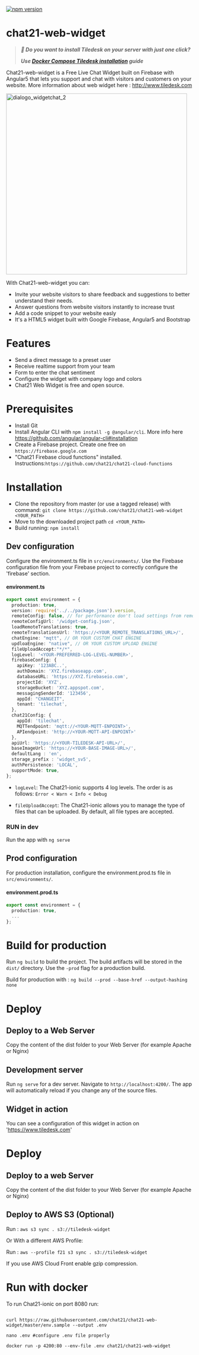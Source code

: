 [![npm version](https://badge.fury.io/js/%40chat21%2Fchat21-web-widget.svg)](https://badge.fury.io/js/%40chat21%2Fchat21-web-widget)

# chat21-web-widget

> ***🚀 Do you want to install Tiledesk on your server with just one click?***
> 
> ***Use [Docker Compose Tiledesk installation](https://github.com/Tiledesk/tiledesk-deployment/blob/master/docker-compose/README.md) guide***

Chat21-web-widget is a Free Live Chat Widget built on Firebase with Angular5 that lets you support and chat with visitors and customers on your website. 
More information about web widget here : http://www.tiledesk.com

<img width="488" alt="dialogo_widgetchat_2" src="https://user-images.githubusercontent.com/32448495/37662363-35110862-2c57-11e8-8720-263d1ff96f29.jpg">

With Chat21-web-widget you can:
* Invite your website visitors to share feedback and suggestions to better understand their needs.
* Answer questions from website visitors instantly to increase trust
* Add a code snippet to your website easly 
* It's a HTML5 widget built with Google Firebase, Angular5 and Bootstrap

# Features
* Send a direct message to a preset user
* Receive realtime support from your team
* Form to enter the chat sentiment
* Configure the widget with company logo and colors
* Chat21 Web Widget is free and open source.

# Prerequisites #
* Install Git
* Install Angular CLI with  `npm install -g @angular/cli`. More info here https://github.com/angular/angular-cli#installation
* Create a Firebase project. Create one free on `https://firebase.google.com`
* "Chat21 Firebase cloud functions" installed. Instructions:`https://github.com/chat21/chat21-cloud-functions`

# Installation

* Clone the repository from master (or use a tagged release) with command: ```git clone https://github.com/chat21/chat21-web-widget <YOUR_PATH>```
* Move to the downloaded project path ```cd <YOUR_PATH>```
* Build running: `npm install`

## Dev configuration 

Configure the environment.ts file in `src/environments/`.
Use the Firebase configuration file from your Firebase project to correctly configure the 'firebase' section.

#### environment.ts
```typescript
export const environment = {
  production: true,
  version: require('../../package.json').version,
  remoteConfig: false, // for performance don't load settings from remote
  remoteConfigUrl: '/widget-config.json',
  loadRemoteTranslations: true,
  remoteTranslationsUrl: 'https://<YOUR_REMOTE_TRANSLATIONS_URL>/',
  chatEngine: "mqtt", // OR YOUR CUSTOM CHAT ENGINE
  updloaEngine: "native", // OR YOUR CUSTOM UPLOAD ENGINE
  fileUploadAccept:"*/*",
  logLevel: '<YOUR-PREFERRED-LOG-LEVEL-NUMBER>',
  firebaseConfig: {
    apiKey: '123ABC..',
    authDomain: 'XYZ.firebaseapp.com',
    databaseURL: 'https://XYZ.firebaseio.com',
    projectId: 'XYZ',
    storageBucket: 'XYZ.appspot.com',
    messagingSenderId: '123456',
    appId: "CHANGEIT",
    tenant: 'tilechat', 
  },
  chat21Config: {
    appId: 'tilechat',
    MQTTendpoint: 'mqtt://<YOUR-MQTT-ENPOINT>',
    APIendpoint: 'http://<YOUR-MQTT-API-ENPOINT>'
  },
  apiUrl: 'https://<YOUR-TILEDESK-API-URL>/',
  baseImageUrl: 'https://<YOUR-BASE-IMAGE-URL>/',
  defaultLang : 'en',
  storage_prefix : 'widget_sv5',
  authPersistence: 'LOCAL',
  supportMode: true,
};
```

* `logLevel`: The Chat21-ionic supports 4 log levels. The order is as follows:
  `Error < Warn < Info < Debug`

* `fileUploadAccept`: The Chat21-ionic allows you to manage the type of files that can be uploaded. By default, all file types are accepted.

### RUN in dev

Run the app with `ng serve`

## Prod configuration

For production installation, configure the environment.prod.ts file in `src/environments/`.

#### environment.prod.ts
```typescript
export const environment = {
  production: true,
  ...
};

```

# Build for production
 
Run `ng build` to build the project. The build artifacts will be stored in the `dist/` directory. Use the `-prod` flag for a production build.

Build for production with :  `ng build --prod --base-href --output-hashing none`


# Deploy

## Deploy to a Web Server
Copy the content of the dist folder to your Web Server (for example Apache or Nginx)

## Development server

Run `ng serve` for a dev server. Navigate to `http://localhost:4200/`. The app will automatically reload if you change any of the source files.


## Widget in action
You can see a configuration of this widget in action on 'https://www.tiledesk.com'

# Deploy
## Deploy to a web Server
Copy the content of the dist folder to your Web Server (for example Apache or Nginx)

## Deploy to AWS S3 (Optional)

Run : `aws s3 sync . s3://tiledesk-widget`

Or With a different AWS Profile: 

Run : `aws --profile f21 s3 sync . s3://tiledesk-widget`

If you use AWS Cloud Front enable gzip compression.


# Run with docker

  
To run Chat21-ionic on port 8080 run:

```

curl https://raw.githubusercontent.com/chat21/chat21-web-widget/master/env.sample --output .env

nano .env #configure .env file properly

docker run -p 4200:80 --env-file .env chat21/chat21-web-widget

```

